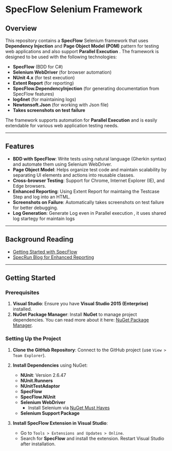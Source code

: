# SpecFlow Selenium Framework

## Overview

This repository contains a **SpecFlow** Selenium framework that uses **Dependency Injection** and **Page Object Model (POM)** pattern for testing web applications and also support **Parallel Execution** . The framework is designed to be used with the following technologies:

- **SpecFlow** (BDD for C#)
- **Selenium WebDriver** (for browser automation)
- **NUnit 4.x** (for test execution)
- **Extent Report** (for reporting)
- **SpecFlow.DependencyInjection** (for generating documentation from SpecFlow features)
- **log4net** (for maintaining logs)
- **Newtonsoft.Json** (for working with Json file)
- **Takes screenshots on test failure**

The framework supports automation for **Parallel Execution** and is easily extendable for various web application testing needs.

---

## Features

- **BDD with SpecFlow**: Write tests using natural language (Gherkin syntax) and automate them using Selenium WebDriver.
- **Page Object Model**: Helps organize test code and maintain scalability by separating UI elements and actions into reusable classes.
- **Cross-browser Testing**: Support for Chrome, Internet Explorer (IE), and Edge browsers.
- **Enhanced Reporting**: Using Extent Report for maintaing the Testcase Step and log into an HTML.
- **Screenshots on Failure**: Automatically takes screenshots on test failure for better debugging.
- **Log Generation**: Generate Log even in Parallel execution , it uses shared log startegy for maintain logs

---

## Background Reading

- [Getting Started with SpecFlow](http://ralucasuditu-softwaretesting.blogspot.co.uk/2015/06/write-your-first-test-with-specflow-and.html?m=1)
- [SpecRun Blog for Enhanced Reporting](http://tech.opentable.co.uk/blog/2013/06/07/getting-started-with-specrun/)
  
---

## Getting Started

### Prerequisites

1. **Visual Studio**: Ensure you have **Visual Studio 2015 (Enterprise)** installed.
2. **NuGet Package Manager**: Install **NuGet** to manage project dependencies. You can read more about it here: [NuGet Package Manager](http://docs.nuget.org/consume/package-manager-dialog#managing-packages-for-the-solution).

### Setting Up the Project

1. **Clone the GitHub Repository**: Connect to the GitHub project (use `View > Team Explorer`).
2. **Install Dependencies** using NuGet:
   - **NUnit**: Version 2.6.47
   - **NUnit.Runners**
   - **NUnitTestAdaptor**
   - **SpecFlow**
   - **SpecFlow.NUnit**
   - **Selenium WebDriver**
     - Install Selenium via [NuGet Must Haves](http://nugetmusthaves.com/Tag/selenium)
   - **Selenium Support Package**

3. **Install SpecFlow Extension in Visual Studio**:
   - Go to `Tools > Extensions and Updates > Online`.
   - Search for **SpecFlow** and install the extension. Restart Visual Studio after installation.




